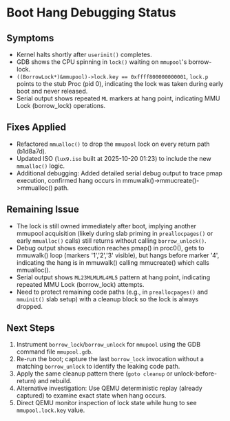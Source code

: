 # Boot Hang Debugging Status

## Symptoms
- Kernel halts shortly after `userinit()` completes.
- GDB shows the CPU spinning in `lock()` waiting on `mmupool`'s borrow-lock.
- `((BorrowLock*)&mmupool)->lock.key == 0xffff800000000001`, `lock.p` points to the stub Proc (pid 0), indicating the lock was taken during early boot and never released.
- Serial output shows repeated `ML` markers at hang point, indicating MMU Lock (borrow_lock) operations.

## Fixes Applied
- Refactored `mmualloc()` to drop the `mmupool` lock on every return path (b1d8a7d).
- Updated ISO (`lux9.iso` built at 2025-10-20 01:23) to include the new `mmualloc()` logic.
- Additional debugging: Added detailed serial debug output to trace pmap execution, confirmed hang occurs in mmuwalk()->mmucreate()->mmualloc() path.

## Remaining Issue
- The lock is still owned immediately after boot, implying another mmupool acquisition (likely during slab priming in `preallocpages()` or early `mmualloc()` calls) still returns without calling `borrow_unlock()`.
- Debug output shows execution reaches pmap() in proc0(), gets to mmuwalk() loop (markers '1','2','3' visible), but hangs before marker '4', indicating the hang is in mmuwalk() calling mmucreate() which calls mmualloc().
- Serial output shows `ML23MLMLML4ML5` pattern at hang point, indicating repeated MMU Lock (borrow_lock) attempts.
- Need to protect remaining code paths (e.g., in `preallocpages()` and `mmuinit()` slab setup) with a cleanup block so the lock is always dropped.

## Next Steps
1. Instrument `borrow_lock`/`borrow_unlock` for `mmupool` using the GDB command file `mmupool.gdb`.
2. Re-run the boot; capture the last `borrow_lock` invocation without a matching `borrow_unlock` to identify the leaking code path.
3. Apply the same cleanup pattern there (`goto cleanup` or unlock-before-return) and rebuild.
4. Alternative investigation: Use QEMU deterministic replay (already captured) to examine exact state when hang occurs.
5. Direct QEMU monitor inspection of lock state while hung to see `mmupool.lock.key` value.
